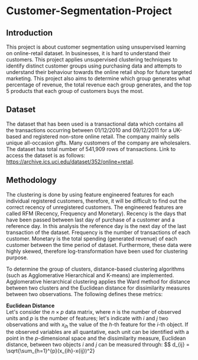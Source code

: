 # Customer-Segmentation-Project

## Introduction
This project is about customer segmentation using unsupervised learning on online-retail dataset. In businesses, it is hard to understand their customers. This project applies unsupervised clustering techniques to identify distinct customer groups using purchasing data and attempts to understand their behaviour towards the online retail shop for future targeted marketing. This project also aims to determine which group generates what percentage of revenue, the total revenue each group generates, and the top 5 products that each group of customers buys the most.

## Dataset
The dataset that has been used is a transactional data which contains all the transactions occurring between 01/12/2010 and 09/12/2011 for a UK-based and registered non-store online retail. The company mainly sells unique all-occasion gifts. Many customers of the company are wholesalers. The dataset has total number of 541,909 rows of transactions. Link to access the dataset is as follows:
https://archive.ics.uci.edu/dataset/352/online+retail.

## Methodology
The clustering is done by using feature engineered features for each individual registered customers, therefore, it will be difficult to find out the correct recency of unregistered customers. The engineered features are called RFM (Recency, Frequency and Monetary). Recency is the days that have been passed between last day of purchase of a customer and a reference day. In this analysis the reference day is the next day of the last transaction of the dataset. Frequency is the number of transactions of each customer. Monetary is the total spending (generated revenue) of each customer between the time period of dataset. Furthermore, these data were highly skewed, therefore log-transformation have been used for clustering purpose.

To determine the group of clusters, distance-based clustering algorithms (such as Agglomerative Hierarchical and K-means) are implemented. Agglomerative hierarchical clustering applies the Ward method for distance between two clusters and the Euclidean distance for dissimilarity measures between two observations. The following defines these metrics:

**Euclidean Distance**\
Let's consider the $n \times p$ data matrix, where $n$ is the number of observed units and $p$ is the number of features; let's indicate with $i$ and $j$ two observations and with $x_{ih}$ the value of the $h$-th feature for the $i$-th object. If the observed variables are all quantative, each unit can be identified with a point in the $p$-dimensional space and the dissimilarity measure, Euclidean distance, between two objects $i$ and $j$ can be measured through:
\$$ d_{ij} = \sqrt{\sum_{h=1}^{p}(x_{ih}-x{ij})^2}

